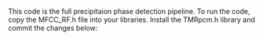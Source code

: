 This code is the full precipitaion phase detection pipeline. To run the code, copy the MFCC_RF.h file into your libraries.
Install the TMRpcm.h library and commit the changes below:
